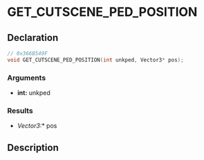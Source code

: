 # GET_CUTSCENE_PED_POSITION

## Declaration
```cpp
// 0x366B549F
void GET_CUTSCENE_PED_POSITION(int unkped, Vector3* pos);
```

### Arguments
- **int:** unkped

### Results
- **Vector3*:** pos

## Description
